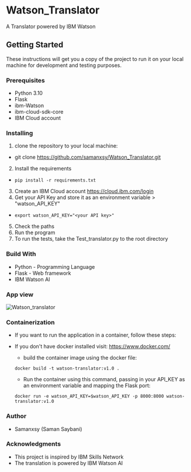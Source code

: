 # Watson_Translator
A Translator powered by IBM Watson


## Getting Started
These instructions will get you a copy of the project to run it on your local machine for development and testing purposes.

### Prerequisites

- Python 3.10
- Flask
- ibm-Watson
- ibm-cloud-sdk-core
- IBM Cloud account

### Installing 

1. clone the repository to your local machine:
  - git clone https://github.com/samanxsy/Watson_Translator.git
2. Install the requirements
- ```
  pip install -r requirements.txt
  ```
3. Create an IBM Cloud account <https://cloud.ibm.com/login>
4. Get your API Key and store it as an environment variable > "watson_API_KEY"
- 
  ```
  export watson_API_KEY="<your API key>"
  ```
5. Check the paths
6. Run the program
7. To run the tests, take the Test_translator.py to the root directory

### Build With

- Python - Programming Language
- Flask - Web framework
- IBM Watson AI

### App view
![Watson_translator](https://user-images.githubusercontent.com/118216325/217238123-f689689d-5c2f-4945-8802-99cced9d694a.png)

### Containerization
- If you want to run the application in a container, follow these steps: 
- If you don't have docker installed visit: <https://www.docker.com/>

  - build the container image using the docker file:
  ```
  docker build -t watson-translator:v1.0 .
  ```
  - Run the container using this command, passing in your API_KEY as an environment variable and mapping the Flask port: 
  ```
  docker run -e watson_API_KEY=$watson_API_KEY -p 8000:8000 watson-translator:v1.0
  ```
### Author

 - Samanxsy (Saman Saybani)
 
### Acknowledgments

 - This project is inspired by IBM Skills Network
 - The translation is powered by IBM Watson AI
